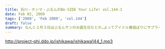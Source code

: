 ```yaml
---
title: 石川・ホンマ・ぶるんのBe-SIDE Your Life! vol.144-1
date: Feb 02, 2009
tags: ['2009', 'Feb 2009', 'vol.144']
draft: false
summary: なんと２月３日はぶるんサンのお誕生日だとか…よってアイドル番組ばりにサプライズのケーキは用意…するつもりでしたが！？するわけもなく…NAMAE
---
```


http://project-phi.ddo.jp/ishikawa/ishikawa144_1.mp3
